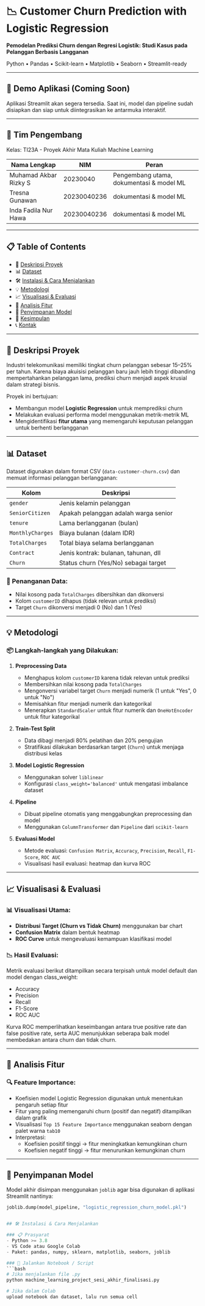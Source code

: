 # 📉 Customer Churn Prediction with Logistic Regression  
**Pemodelan Prediksi Churn dengan Regresi Logistik: Studi Kasus pada Pelanggan Berbasis Langganan**

Python • Pandas • Scikit-learn • Matplotlib • Seaborn • Streamlit-ready

---

## 🔗 Demo Aplikasi (Coming Soon)  
Aplikasi Streamlit akan segera tersedia. Saat ini, model dan pipeline sudah disiapkan dan siap untuk diintegrasikan ke antarmuka interaktif.

---

## 👥 Tim Pengembang  
Kelas: TI23A - Proyek Akhir Mata Kuliah Machine Learning

| Nama Lengkap         | NIM          | Peran                                      |
|----------------------|--------------|---------------------------------------------|
| Muhamad Akbar Rizky S          | 20230040   | Pengembang utama, dokumentasi & model ML    |
| Tresna Gunawan          | 20230040236   | dokumentasi & model ML    |
| Inda Fadila Nur Hawa          | 20230040236   | dokumentasi & model ML    |

---

## 📋 Table of Contents  
- 🎯 [Deskripsi Proyek](#deskripsi-proyek)  
- 📊 [Dataset](#dataset)  
- 🛠️ [Instalasi & Cara Menjalankan](#instalasi--cara-menjalankan)  
- 💡 [Metodologi](#metodologi)  
- 📈 [Visualisasi & Evaluasi](#visualisasi--evaluasi)  
- 🧠 [Analisis Fitur](#analisis-fitur)  
- 💾 [Penyimpanan Model](#penyimpanan-model)  
- 🏁 [Kesimpulan](#kesimpulan)  
- 📞 [Kontak](#kontak)

---

## 🎯 Deskripsi Proyek  
Industri telekomunikasi memiliki tingkat churn pelanggan sebesar 15–25% per tahun. Karena biaya akuisisi pelanggan baru jauh lebih tinggi dibanding mempertahankan pelanggan lama, prediksi churn menjadi aspek krusial dalam strategi bisnis.

Proyek ini bertujuan:
- Membangun model **Logistic Regression** untuk memprediksi churn
- Melakukan evaluasi performa model menggunakan metrik-metrik ML
- Mengidentifikasi **fitur utama** yang memengaruhi keputusan pelanggan untuk berhenti berlangganan

---

## 📊 Dataset  

Dataset digunakan dalam format CSV (`data-customer-churn.csv`) dan memuat informasi pelanggan berlangganan:

| Kolom           | Deskripsi                                    |
|------------------|----------------------------------------------|
| `gender`         | Jenis kelamin pelanggan                      |
| `SeniorCitizen`  | Apakah pelanggan adalah warga senior         |
| `tenure`         | Lama berlangganan (bulan)                    |
| `MonthlyCharges` | Biaya bulanan (dalam IDR)                    |
| `TotalCharges`   | Total biaya selama berlangganan              |
| `Contract`       | Jenis kontrak: bulanan, tahunan, dll         |
| `Churn`          | Status churn (Yes/No) sebagai target          |

### 🔎 Penanganan Data:
- Nilai kosong pada `TotalCharges` dibersihkan dan dikonversi
- Kolom `customerID` dihapus (tidak relevan untuk prediksi)
- Target `Churn` dikonversi menjadi 0 (No) dan 1 (Yes)

---

## 💡 Metodologi  

### 📦 Langkah-langkah yang Dilakukan:
1. **Preprocessing Data**  
   - Menghapus kolom `customerID` karena tidak relevan untuk prediksi  
   - Membersihkan nilai kosong pada `TotalCharges`  
   - Mengonversi variabel target `Churn` menjadi numerik (1 untuk "Yes", 0 untuk "No")  
   - Memisahkan fitur menjadi numerik dan kategorikal  
   - Menerapkan `StandardScaler` untuk fitur numerik dan `OneHotEncoder` untuk fitur kategorikal  

2. **Train-Test Split**  
   - Data dibagi menjadi 80% pelatihan dan 20% pengujian  
   - Stratifikasi dilakukan berdasarkan target (`Churn`) untuk menjaga distribusi kelas  

3. **Model Logistic Regression**  
   - Menggunakan solver `liblinear`  
   - Konfigurasi `class_weight='balanced'` untuk mengatasi imbalance dataset  

4. **Pipeline**  
   - Dibuat pipeline otomatis yang menggabungkan preprocessing dan model  
   - Menggunakan `ColumnTransformer` dan `Pipeline` dari `scikit-learn`  

5. **Evaluasi Model**  
   - Metode evaluasi: `Confusion Matrix`, `Accuracy`, `Precision`, `Recall`, `F1-Score`, `ROC AUC`  
   - Visualisasi hasil evaluasi: heatmap dan kurva ROC

---

## 📈 Visualisasi & Evaluasi  

### 📊 Visualisasi Utama:
- **Distribusi Target (Churn vs Tidak Churn)** menggunakan bar chart  
- **Confusion Matrix** dalam bentuk heatmap  
- **ROC Curve** untuk mengevaluasi kemampuan klasifikasi model  

### 📉 Hasil Evaluasi:
Metrik evaluasi berikut ditampilkan secara terpisah untuk model default dan model dengan class_weight:
- Accuracy  
- Precision  
- Recall  
- F1-Score  
- ROC AUC  

Kurva ROC memperlihatkan keseimbangan antara true positive rate dan false positive rate, serta AUC menunjukkan seberapa baik model membedakan antara churn dan tidak churn.

---

## 🧠 Analisis Fitur  

### 🔍 Feature Importance:
- Koefisien model Logistic Regression digunakan untuk menentukan pengaruh setiap fitur  
- Fitur yang paling memengaruhi churn (positif dan negatif) ditampilkan dalam grafik  
- Visualisasi `Top 15 Feature Importance` menggunakan seaborn dengan palet warna `tab10`  
- Interpretasi:
  - Koefisien positif tinggi → fitur meningkatkan kemungkinan churn  
  - Koefisien negatif tinggi → fitur menurunkan kemungkinan churn  

---

## 💾 Penyimpanan Model  

Model akhir disimpan menggunakan `joblib` agar bisa digunakan di aplikasi Streamlit nantinya:
```python
joblib.dump(model_pipeline, "logistic_regression_churn_model.pkl")


## 🛠️ Instalasi & Cara Menjalankan  

### 📋 Prasyarat  
- Python >= 3.8  
- VS Code atau Google Colab  
- Paket: pandas, numpy, sklearn, matplotlib, seaborn, joblib  

### 🔧 Jalankan Notebook / Script  
```bash
# Jika menjalankan file .py
python machine_learning_project_sesi_akhir_finalisasi.py

# Jika dalam Colab
upload notebook dan dataset, lalu run semua cell
